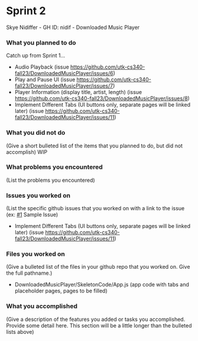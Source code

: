 # Sprint 2

Skye Nidiffer - GH ID: nidif - Downloaded Music Player

### What you planned to do
Catch up from Sprint 1...
- Audio Playback (issue https://github.com/utk-cs340-fall23/DownloadedMusicPlayer/issues/6)
- Play and Pause UI (issue https://github.com/utk-cs340-fall23/DownloadedMusicPlayer/issues/7)
- Player Information (display title, artist, length) (issue https://github.com/utk-cs340-fall23/DownloadedMusicPlayer/issues/8)
- Implement Different Tabs (UI buttons only, separate pages will be linked later) (issue https://github.com/utk-cs340-fall23/DownloadedMusicPlayer/issues/11)

### What you did not do
(Give a short bulleted list of the items that you planned to do, but did not accomplish)
WIP

### What problems you encountered
(List the problems you encountered)

### Issues you worked on
(List the specific github issues that you worked on with a link to the issue (ex: [#1](https://github.com/utk-cs340-fall22/ClassInfo/issues/1) Sample Issue)
- Implement Different Tabs (UI buttons only, separate pages will be linked later) (issue https://github.com/utk-cs340-fall23/DownloadedMusicPlayer/issues/11)

### Files you worked on
(Give a bulleted list of the files in your github repo that you worked on. Give the full pathname.)
- DownloadedMusicPlayer/SkeletonCode/App.js (app code with tabs and placeholder pages, pages to be filled)

### What you accomplished
(Give a description of the features you added or tasks you accomplished. Provide some detail here. This section will be a little longer than the bulleted lists above) 
